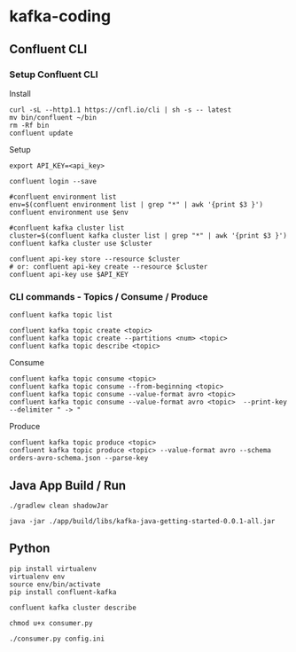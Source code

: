 # kafka-coding

## Confluent CLI

### Setup Confluent CLI

Install

```shell
curl -sL --http1.1 https://cnfl.io/cli | sh -s -- latest
mv bin/confluent ~/bin 
rm -Rf bin
confluent update
```

Setup

```shell
export API_KEY=<api_key>
```

```shell
confluent login --save

#confluent environment list
env=$(confluent environment list | grep "*" | awk '{print $3 }')
confluent environment use $env

#confluent kafka cluster list
cluster=$(confluent kafka cluster list | grep "*" | awk '{print $3 }')
confluent kafka cluster use $cluster

confluent api-key store --resource $cluster
# or: confluent api-key create --resource $cluster
confluent api-key use $API_KEY
```

### CLI commands - Topics / Consume / Produce

```shell
confluent kafka topic list
```

```shell
confluent kafka topic create <topic>
confluent kafka topic create --partitions <num> <topic>
confluent kafka topic describe <topic>
```

Consume
```shell
confluent kafka topic consume <topic>
confluent kafka topic consume --from-beginning <topic>
confluent kafka topic consume --value-format avro <topic>
confluent kafka topic consume --value-format avro <topic>  --print-key --delimiter " -> "
```

Produce
```shell
confluent kafka topic produce <topic>
confluent kafka topic produce <topic> --value-format avro --schema orders-avro-schema.json --parse-key
```

## Java App Build / Run

```shell
./gradlew clean shadowJar
```
```shell
java -jar ./app/build/libs/kafka-java-getting-started-0.0.1-all.jar
```

## Python

```shell
pip install virtualenv
virtualenv env
source env/bin/activate
pip install confluent-kafka
```

```shell
confluent kafka cluster describe
```

```shell
chmod u+x consumer.py
```
```shell
./consumer.py config.ini
```
